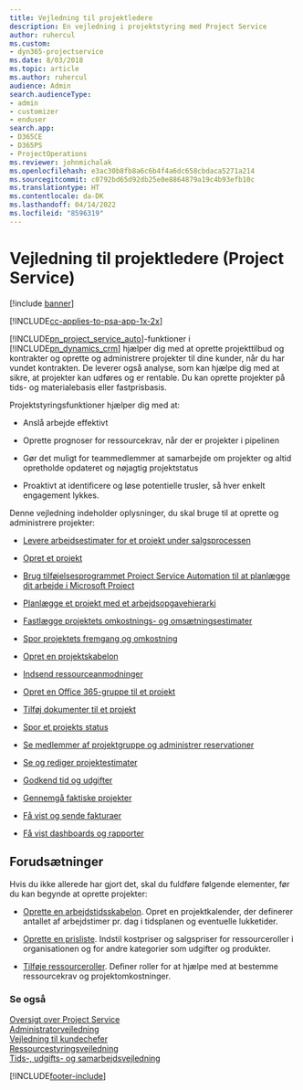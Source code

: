 ```yaml
---
title: Vejledning til projektledere
description: En vejledning i projektstyring med Project Service
author: ruhercul
ms.custom:
- dyn365-projectservice
ms.date: 8/03/2018
ms.topic: article
ms.author: ruhercul
audience: Admin
search.audienceType:
- admin
- customizer
- enduser
search.app:
- D365CE
- D365PS
- ProjectOperations
ms.reviewer: johnmichalak
ms.openlocfilehash: e3ac30b8fb8a6c6b4f4a6dc658cbdaca5271a214
ms.sourcegitcommit: c0792bd65d92db25e0e8864879a19c4b93efb10c
ms.translationtype: HT
ms.contentlocale: da-DK
ms.lasthandoff: 04/14/2022
ms.locfileid: "8596319"
---
```

# <a name="project-manager-guide-project-service"></a>Vejledning til projektledere (Project Service)

[!include [banner](../includes/psa-now-project-operations.md)]

[!INCLUDE[cc-applies-to-psa-app-1x-2x](../includes/cc-applies-to-psa-app-1x-2x.md)]

[!INCLUDE[pn_project_service_auto](../includes/pn-project-service-auto.md)]-funktioner i [!INCLUDE[pn_dynamics_crm](../includes/pn-dynamics-crm.md)] hjælper dig med at oprette projekttilbud og kontrakter og oprette og administrere projekter til dine kunder, når du har vundet kontrakten. De leverer også analyse, som kan hjælpe dig med at sikre, at projekter kan udføres og er rentable. Du kan oprette projekter på tids- og materialebasis eller fastprisbasis.  
  
 Projektstyringsfunktioner hjælper dig med at:  
  
-   Anslå arbejde effektivt  
  
-   Oprette prognoser for ressourcekrav, når der er projekter i pipelinen  
  
-   Gør det muligt for teammedlemmer at samarbejde om projekter og altid opretholde opdateret og nøjagtig projektstatus  
  
-   Proaktivt at identificere og løse potentielle trusler, så hver enkelt engagement lykkes.  
  
Denne vejledning indeholder oplysninger, du skal bruge til at oprette og administrere projekter:  
  
-   [Levere arbejdsestimater for et projekt under salgsprocessen](../psa/provide-estimates-project-during-sales-process.md)  
  
-   [Opret et projekt](../psa/create-project.md)  
  
-   [Brug tilføjelsesprogrammet Project Service Automation til at planlægge dit arbejde i Microsoft Project](../psa/add-plan-work-microsoft-project.md)  
  
-   [Planlægge et projekt med et arbejdsopgavehierarki](../psa/schedule-project-work-breakdown-structure.md)  
  
-   [Fastlægge projektets omkostnings- og omsætningsestimater](../psa/determine-project-cost-revenue-estimates.md)  
  
-   [Spor projektets fremgang og omkostning](../psa/track-project-progress-cost.md)  
  
-   [Opret en projektskabelon](../psa/create-project-template.md)  
  
-   [Indsend ressourceanmodninger](../psa/submit-resource-requests.md)  
  
-   [Opret en Office 365-gruppe til et projekt](../psa/create-office-365-group-project.md)  
  
-   [Tilføj dokumenter til et projekt](../psa/add-documents-project.md)  
  
-   [Spor et projekts status](../psa/track-project-status.md)  
  
-   [Se medlemmer af projektgruppe og administrer reservationer](../psa/view-project-team-members-manage-bookings.md)  
  
-   [Se og rediger projektestimater](../psa/view-edit-project-estimates.md)  
  
-   [Godkend tid og udgifter](../psa/approve-time-expenses.md)  
  
-   [Gennemgå faktiske projekter](../psa/review-project-actuals.md)  
  
-   [Få vist og sende fakturaer](../psa/view-send-invoices.md)  
  
-   [Få vist dashboards og rapporter](../psa/view-dashboards-reports.md)  
  
## <a name="prerequisites"></a>Forudsætninger  
 Hvis du ikke allerede har gjort det, skal du fuldføre følgende elementer, før du kan begynde at oprette projekter:  
  
-   [Oprette en arbejdstidsskabelon](../psa/create-work-hours-template.md). Opret en projektkalender, der definerer antallet af arbejdstimer pr. dag i tidsplanen og eventuelle lukketider.  
  
-   [Oprette en prisliste](../psa/create-price-list.md). Indstil kostpriser og salgspriser for ressourceroller i organisationen og for andre kategorier som udgifter og produkter.  
  
-   [Tilføje ressourceroller](../psa/add-resource-roles.md). Definer roller for at hjælpe med at bestemme ressourcekrav og projektomkostninger.  
  
### <a name="see-also"></a>Se også  
 [Oversigt over Project Service](../psa/overview.md)   
 [Administratorvejledning](../psa/admin-guide.md)   
 [Vejledning til kundechefer](../psa/account-manager-guide.md)   
 [Ressourcestyringsvejledning](../psa/resource-manager-guide.md)   
 [Tids-, udgifts- og samarbejdsvejledning](../psa/time-expense-collaboration-guide.md)



[!INCLUDE[footer-include](../includes/footer-banner.md)]
